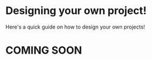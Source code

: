 # Designing your own project!

Here's a quick guide on how to design your own projects!

# COMING SOON